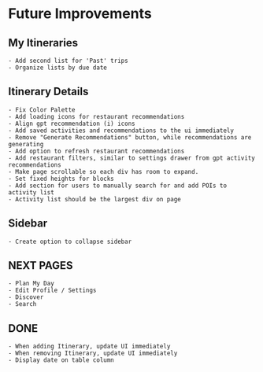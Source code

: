 # Future Improvements

## My Itineraries

    - Add second list for 'Past' trips
    - Organize lists by due date

## Itinerary Details

    - Fix Color Palette
    - Add loading icons for restaurant recommendations
    - Align gpt recommendation (i) icons
    - Add saved activities and recommendations to the ui immediately
    - Remove "Generate Recommendations" button, while recommendations are generating
    - Add option to refresh restaurant recommendations
    - Add restaurant filters, similar to settings drawer from gpt activity recommendations
    - Make page scrollable so each div has room to expand.
    - Set fixed heights for blocks
    - Add section for users to manually search for and add POIs to activity list
    - Activity list should be the largest div on page

## Sidebar

    - Create option to collapse sidebar

## NEXT PAGES

    - Plan My Day
    - Edit Profile / Settings
    - Discover
    - Search

## DONE

    - When adding Itinerary, update UI immediately
    - When removing Itinerary, update UI immediately
    - Display date on table column
